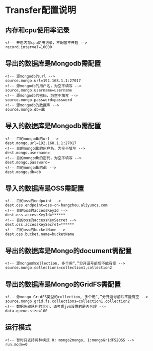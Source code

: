 # Transfer配置说明

## 内存和cpu使用率记录
```
<!-- 开启内存cpu使用记录，不配置不开启 -->
record.interval=10000
```

## 导出的数据库是Mongodb需配置
```
<!-- 源mongodb的url -->
source.mongo.url=192.168.1.1:27017
<!-- 源mongodb的用户名，为空不填写 -->
source.mongo.username=username
<!-- 源mongodb的密码，为空不填写 -->
source.mongo.password=password
<!-- 源mongodb的数据库 -->
source.mongo.db=db
```

## 导入的数据库是Mongodb需配置
```
<!-- 目的mongodb的url -->
dest.mongo.url=192.168.1.1:27017
<!-- 目的mongodb的用户名，为空不填写 -->
dest.mongo.username=
<!-- 目的mongodb的密码，为空不填写 -->
dest.mongo.password=
<!-- 目的mongodb的db -->
dest.mongo.db=db
```

## 导入的数据库是OSS需配置
```
<!-- 目的oss的endpoint -->
dest.oss.endpoint=oss-cn-hangzhou.aliyuncs.com
<!-- 目的oss的accessKeyId -->
dest.oss.accessKeyId=******
<!-- 目的oss的accessKeySecret -->
dest.oss.accessKeySecret=******
<!-- 目的oss的bucketName -->
dest.oss.bucket.name=bucketName
```

## 导出的数据库是Mongo的document需配置
```
<!-- 源mongo的collection, 多个用“,”分开逗号前后不能有空 -->
source.mongo.collections=collection1,collection2
```

## 导出的数据库是Mongo的GridFS需配置
```
<!-- 源mongo GridFS类型的collection, 多个用“,”分开逗号前后不能有空 -->
source.mongo.grid.fs.collections=collection1,collection2
<!-- 数据传输队列的大小，请考虑jvm设置的是否合理 -->
data.queue.size=100
```

## 运行模式
```
<!-- 暂时只支持两种模式 0: mongo2mongo, 1:mongoGridFS2OSS -->
run.mode=0
```